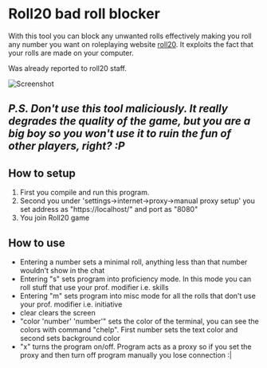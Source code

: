 # Roll20 bad roll blocker

With this tool you can block any unwanted rolls effectively making you roll any number you want on roleplaying website [roll20](https://roll20.net/). 
It exploits the fact that your rolls are made on your computer.

Was already reported to roll20 staff. 

![Screenshot](https://media.discordapp.net/attachments/589179848484716585/904833416313307146/unknown.png)

*P.S. Don't use this tool maliciously. It really degrades the quality of the game, but you are a big boy so you won't use it to ruin the fun of other players, right? :P*
---
## How to setup

1. First you compile and run this program. 
2. Second you under 'settings->internet->proxy->manual proxy setup' you set address as "https://localhost/" and port as "8080"
3. You join Roll20 game

## How to use

- Entering a number sets a minimal roll, anything less than that number wouldn't show in the chat
- Entering "s" sets program into proficiency mode. In this mode you can roll stuff that use your prof. modifier i.e. skills
- Entering "m" sets program into misc mode for all the rolls that don't use your prof. modifier i.e. initiative
- clear clears the screen
- "color 'number' 'number'" sets the color of the terminal, you can see the colors with command "chelp". First number sets the text color and second sets background color
- "x" turns the program on/off. Program acts as a proxy so if you set the proxy and then turn off program manually you lose connection :|
